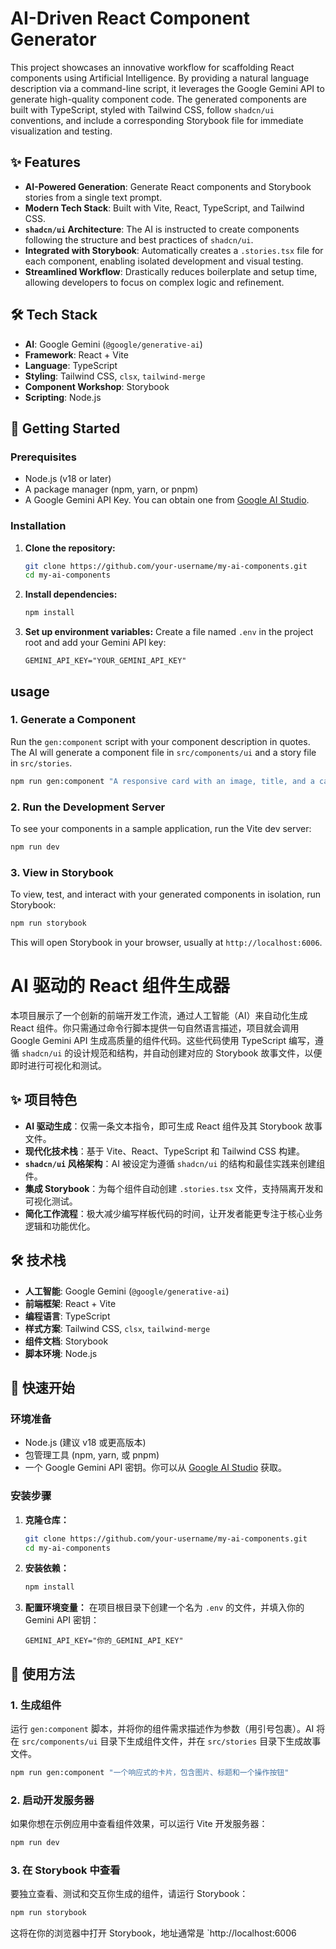 # AI-Driven React Component Generator

This project showcases an innovative workflow for scaffolding React components using Artificial Intelligence. By providing a natural language description via a command-line script, it leverages the Google Gemini API to generate high-quality component code. The generated components are built with TypeScript, styled with Tailwind CSS, follow `shadcn/ui` conventions, and include a corresponding Storybook file for immediate visualization and testing.

## ✨ Features

-   **AI-Powered Generation**: Generate React components and Storybook stories from a single text prompt.
-   **Modern Tech Stack**: Built with Vite, React, TypeScript, and Tailwind CSS.
-   **`shadcn/ui` Architecture**: The AI is instructed to create components following the structure and best practices of `shadcn/ui`.
-   **Integrated with Storybook**: Automatically creates a `.stories.tsx` file for each component, enabling isolated development and visual testing.
-   **Streamlined Workflow**: Drastically reduces boilerplate and setup time, allowing developers to focus on complex logic and refinement.

## 🛠️ Tech Stack

-   **AI**: Google Gemini (`@google/generative-ai`)
-   **Framework**: React + Vite
-   **Language**: TypeScript
-   **Styling**: Tailwind CSS, `clsx`, `tailwind-merge`
-   **Component Workshop**: Storybook
-   **Scripting**: Node.js

## 🚀 Getting Started

### Prerequisites

-   Node.js (v18 or later)
-   A package manager (npm, yarn, or pnpm)
-   A Google Gemini API Key. You can obtain one from [Google AI Studio](https://aistudio.google.com/app/apikey).

### Installation

1.  **Clone the repository:**
    ```bash
    git clone https://github.com/your-username/my-ai-components.git
    cd my-ai-components
    ```

2.  **Install dependencies:**
    ```bash
    npm install
    ```

3.  **Set up environment variables:**
    Create a file named `.env` in the project root and add your Gemini API key:
    ```
    GEMINI_API_KEY="YOUR_GEMINI_API_KEY"
    ```

## usage

### 1. Generate a Component

Run the `gen:component` script with your component description in quotes. The AI will generate a component file in `src/components/ui` and a story file in `src/stories`.

```bash
npm run gen:component "A responsive card with an image, title, and a call-to-action button"
```

### 2. Run the Development Server

To see your components in a sample application, run the Vite dev server:

```bash
npm run dev
```

### 3. View in Storybook

To view, test, and interact with your generated components in isolation, run Storybook:

```bash
npm run storybook
```

This will open Storybook in your browser, usually at `http://localhost:6006`.


# AI 驱动的 React 组件生成器

本项目展示了一个创新的前端开发工作流，通过人工智能（AI）来自动化生成 React 组件。你只需通过命令行脚本提供一句自然语言描述，项目就会调用 Google Gemini API 生成高质量的组件代码。这些代码使用 TypeScript 编写，遵循 `shadcn/ui` 的设计规范和结构，并自动创建对应的 Storybook 故事文件，以便即时进行可视化和测试。

## ✨ 项目特色

-   **AI 驱动生成**：仅需一条文本指令，即可生成 React 组件及其 Storybook 故事文件。
-   **现代化技术栈**：基于 Vite、React、TypeScript 和 Tailwind CSS 构建。
-   **`shadcn/ui` 风格架构**：AI 被设定为遵循 `shadcn/ui` 的结构和最佳实践来创建组件。
-   **集成 Storybook**：为每个组件自动创建 `.stories.tsx` 文件，支持隔离开发和可视化测试。
-   **简化工作流程**：极大减少编写样板代码的时间，让开发者能更专注于核心业务逻辑和功能优化。

## 🛠️ 技术栈

-   **人工智能**: Google Gemini (`@google/generative-ai`)
-   **前端框架**: React + Vite
-   **编程语言**: TypeScript
-   **样式方案**: Tailwind CSS, `clsx`, `tailwind-merge`
-   **组件文档**: Storybook
-   **脚本环境**: Node.js

## 🚀 快速开始

### 环境准备

-   Node.js (建议 v18 或更高版本)
-   包管理工具 (npm, yarn, 或 pnpm)
-   一个 Google Gemini API 密钥。你可以从 [Google AI Studio](https://aistudio.google.com/app/apikey) 获取。

### 安装步骤

1.  **克隆仓库：**
    ```bash
    git clone https://github.com/your-username/my-ai-components.git
    cd my-ai-components
    ```

2.  **安装依赖：**
    ```bash
    npm install
    ```

3.  **配置环境变量：**
    在项目根目录下创建一个名为 `.env` 的文件，并填入你的 Gemini API 密钥：
    ```
    GEMINI_API_KEY="你的_GEMINI_API_KEY"
    ```

## 📖 使用方法

### 1. 生成组件

运行 `gen:component` 脚本，并将你的组件需求描述作为参数（用引号包裹）。AI 将在 `src/components/ui` 目录下生成组件文件，并在 `src/stories` 目录下生成故事文件。

```bash
npm run gen:component "一个响应式的卡片，包含图片、标题和一个操作按钮"
```

### 2. 启动开发服务器

如果你想在示例应用中查看组件效果，可以运行 Vite 开发服务器：

```bash
npm run dev
```

### 3. 在 Storybook 中查看

要独立查看、测试和交互你生成的组件，请运行 Storybook：

```bash
npm run storybook
```

这将在你的浏览器中打开 Storybook，地址通常是 `http://localhost:6006